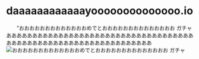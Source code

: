 # daaaaaaaaaaaayoooooooooooooo.io<!DOCTYPE html>
<html lang=ja dir="ltr">
  <head>
    <meta charset="utf-8">

  <title>。。。。。</title>
<body>
  　　"おおおおおおおおおおおおおめでとおおおおおおおおおおおおおお
</body>
<body>
  ガチャああああああああああああああああああああああああああああああああああああああああああああああああああああああああああああああああ
</body>

  <img src="C:\Users\81707\Desktop\neta\image0.png" alt="おおおおおおおおおおおおおめでとおおおおおおおおおおおおおお">
  <body>ガチャ</body





</html>
